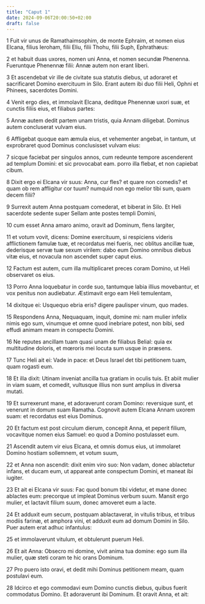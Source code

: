 ```yaml
---
title: "Caput 1"
date: 2024-09-06T20:00:50+02:00
draft: false
---
```



1 Fuit vir unus de Ramathaimsophim, de monte Ephraim, et nomen eius Elcana, filius Ieroham, filii Eliu, filii Thohu, filii Suph, Ephrathæus:

2 et habuit duas uxores, nomen uni Anna, et nomen secundæ Phenenna. Fueruntque Phenennæ filii: Annæ autem non erant liberi.

3 Et ascendebat vir ille de civitate sua statutis diebus, ut adoraret et sacrificaret Domino exercituum in Silo. Erant autem ibi duo filii Heli, Ophni et Phinees, sacerdotes Domini.

4 Venit ergo dies, et immolavit Elcana, deditque Phenennæ uxori suæ, et cunctis filiis eius, et filiabus partes:

5 Annæ autem dedit partem unam tristis, quia Annam diligebat. Dominus autem concluserat vulvam eius.

6 Affligebat quoque eam æmula eius, et vehementer angebat, in tantum, ut exprobraret quod Dominus conclusisset vulvam eius:

7 sicque faciebat per singulos annos, cum redeunte tempore ascenderent ad templum Domini: et sic provocabat eam. porro illa flebat, et non capiebat cibum.

8 Dixit ergo ei Elcana vir suus: Anna, cur fles? et quare non comedis? et quam ob rem affligitur cor tuum? numquid non ego melior tibi sum, quam decem filii?

9 Surrexit autem Anna postquam comederat, et biberat in Silo. Et Heli sacerdote sedente super Sellam ante postes templi Domini,

10 cum esset Anna amaro animo, oravit ad Dominum, flens largiter,

11 et votum vovit, dicens: Domine exercituum, si respiciens videris afflictionem famulæ tuæ, et recordatus mei fueris, nec oblitus ancillæ tuæ, dederisque servæ tuæ sexum virilem: dabo eum Domino omnibus diebus vitæ eius, et novacula non ascendet super caput eius.

12 Factum est autem, cum illa multiplicaret preces coram Domino, ut Heli observaret os eius.

13 Porro Anna loquebatur in corde suo, tantumque labia illius movebantur, et vox penitus non audiebatur. Æstimavit ergo eam Heli temulentam,

14 dixitque ei: Usquequo ebria eris? digere paulisper vinum, quo mades.

15 Respondens Anna, Nequaquam, inquit, domine mi: nam mulier infelix nimis ego sum, vinumque et omne quod inebriare potest, non bibi, sed effudi animam meam in conspectu Domini.

16 Ne reputes ancillam tuam quasi unam de filiabus Belial: quia ex multitudine doloris, et mœroris mei locuta sum usque in præsens.

17 Tunc Heli ait ei: Vade in pace: et Deus Israel det tibi petitionem tuam, quam rogasti eum.

18 Et illa dixit: Utinam inveniat ancilla tua gratiam in oculis tuis. Et abiit mulier in viam suam, et comedit, vultusque illius non sunt amplius in diversa mutati.

19 Et surrexerunt mane, et adoraverunt coram Domino: reversique sunt, et venerunt in domum suam Ramatha. Cognovit autem Elcana Annam uxorem suam: et recordatus est eius Dominus.

20 Et factum est post circulum dierum, concepit Anna, et peperit filium, vocavitque nomen eius Samuel: eo quod a Domino postulasset eum.

21 Ascendit autem vir eius Elcana, et omnis domus eius, ut immolaret Domino hostiam sollemnem, et votum suum,

22 et Anna non ascendit: dixit enim viro suo: Non vadam, donec ablactetur infans, et ducam eum, ut appareat ante conspectum Domini, et maneat ibi iugiter.

23 Et ait ei Elcana vir suus: Fac quod bonum tibi videtur, et mane donec ablactes eum: precorque ut impleat Dominus verbum suum. Mansit ergo mulier, et lactavit filium suum, donec amoveret eum a lacte.

24 Et adduxit eum secum, postquam ablactaverat, in vitulis tribus, et tribus modiis farinæ, et amphora vini, et adduxit eum ad domum Domini in Silo. Puer autem erat adhuc infantulus:

25 et immolaverunt vitulum, et obtulerunt puerum Heli.

26 Et ait Anna: Obsecro mi domine, vivit anima tua domine: ego sum illa mulier, quæ steti coram te hic orans Dominum.

27 Pro puero isto oravi, et dedit mihi Dominus petitionem meam, quam postulavi eum.

28 Idcirco et ego commodavi eum Domino cunctis diebus, quibus fuerit commodatus Domino. Et adoraverunt ibi Dominum. Et oravit Anna, et ait:

